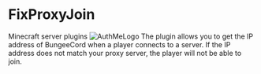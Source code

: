 # FixProxyJoin
Minecraft server plugins
<img src="/AuthMe/AuthMeReloaded/raw/master/wallpaper.png?raw=true" alt="AuthMeLogo" style="max-width: 100%;">
The plugin allows you to get the IP address of BungeeCord when a player connects to a server.
If the IP address does not match your proxy server, the player will not be able to join.
